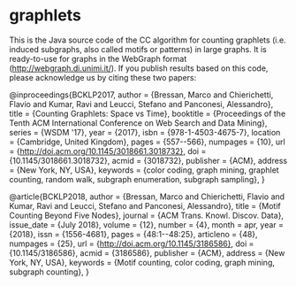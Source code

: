 # graphlets

This is the Java source code of the CC algorithm for counting graphlets (i.e. induced subgraphs, also called motifs or patterns) in large graphs.
It is ready-to-use for graphs in the WebGraph format (http://webgraph.di.unimi.it/).
If you publish results based on this code, please acknowledge us by citing these two papers:

@inproceedings{BCKLP2017,
 author = {Bressan, Marco and Chierichetti, Flavio and Kumar, Ravi and Leucci, Stefano and Panconesi, Alessandro},
 title = {Counting Graphlets: Space vs Time},
 booktitle = {Proceedings of the Tenth ACM International Conference on Web Search and Data Mining},
 series = {WSDM '17},
 year = {2017},
 isbn = {978-1-4503-4675-7},
 location = {Cambridge, United Kingdom},
 pages = {557--566},
 numpages = {10},
 url = {http://doi.acm.org/10.1145/3018661.3018732},
 doi = {10.1145/3018661.3018732},
 acmid = {3018732},
 publisher = {ACM},
 address = {New York, NY, USA},
 keywords = {color coding, graph mining, graphlet counting, random walk, subgraph enumeration, subgraph sampling},
} 

@article{BCKLP2018,
 author = {Bressan, Marco and Chierichetti, Flavio and Kumar, Ravi and Leucci, Stefano and Panconesi, Alessandro},
 title = {Motif Counting Beyond Five Nodes},
 journal = {ACM Trans. Knowl. Discov. Data},
 issue_date = {July 2018},
 volume = {12},
 number = {4},
 month = apr,
 year = {2018},
 issn = {1556-4681},
 pages = {48:1--48:25},
 articleno = {48},
 numpages = {25},
 url = {http://doi.acm.org/10.1145/3186586},
 doi = {10.1145/3186586},
 acmid = {3186586},
 publisher = {ACM},
 address = {New York, NY, USA},
 keywords = {Motif counting, color coding, graph mining, subgraph counting},
} 
